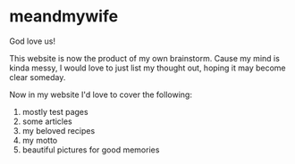 # meandmywife
God love us!

This website is now the product of my own brainstorm.
Cause my mind is kinda messy, I would love to just list my thought out, hoping it may become clear someday.

Now in my website I'd love to cover the following:
1. mostly test pages
2. some articles
3. my beloved recipes
4. my motto
5. beautiful pictures for good memories
